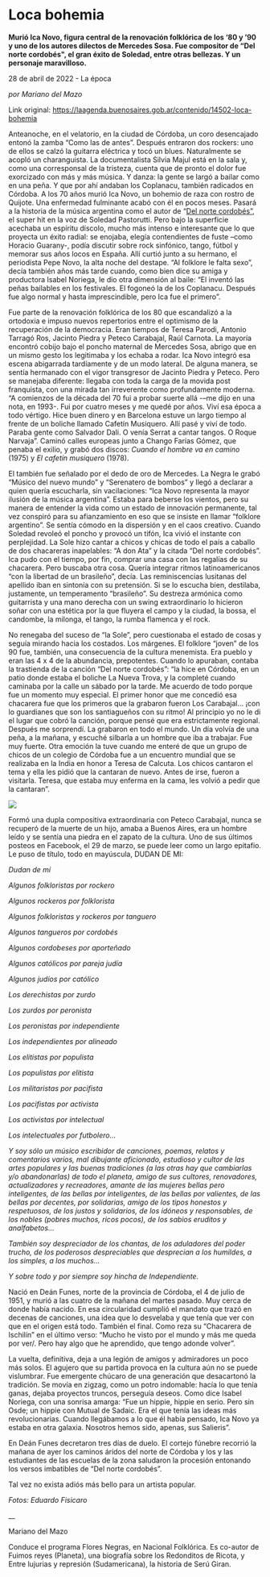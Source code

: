 # Loca bohemia

**Murió Ica Novo, figura central de la renovación folklórica de los ‘80 y ’90 y uno de los autores dilectos de Mercedes Sosa. Fue compositor de “Del norte cordobés", el gran éxito de Soledad, entre otras bellezas. Y un personaje maravilloso.**

28 de abril de 2022 - La época

_por Mariano del Mazo_

Link original: https://laagenda.buenosaires.gob.ar/contenido/14502-loca-bohemia



Anteanoche, en el velatorio, en la ciudad de Córdoba, un coro desencajado entonó la zamba “Como las de antes”. Después entraron dos rockers: uno de ellos se calzó la guitarra eléctrica y tocó un blues. Naturalmente se acopló un charanguista. La documentalista Silvia Majul está en la sala y, como una corresponsal de la tristeza, cuenta que de pronto el dolor fue exorcizado con más y más música. Y danza: la gente se largó a bailar como en una peña. Y que por ahí andaban los Coplanacu, también radicados en Córdoba. A los 70 años murió Ica Novo, un bohemio de raza con rostro de Quijote. Una enfermedad fulminante acabó con él en pocos meses. Pasará a la historia de la música argentina como el autor de “[Del norte cordobés”](https://www.youtube.com/watch?v=JXMqlNKspPs), el super hit en la voz de Soledad Pastorutti. Pero bajo la superficie acechaba un espíritu díscolo, mucho más intenso e interesante que lo que proyecta un éxito radial: se enojaba, elegía contendientes de fuste –como Horacio Guarany-, podía discutir sobre rock sinfónico, tango, fútbol y memorar sus años locos en España. Allí curtió junto a su hermano, el periodista Pepe Novo, la alta noche del destape. “Al folklore le falta sexo”, decía también años más tarde cuando, como bien dice su amiga y productora Isabel Noriega, le dio otra dimensión al baile: “El inventó las peñas bailables en los festivales. El fogoneó la de los Coplanacu. Después fue algo normal y hasta imprescindible, pero Ica fue el primero”.




Fue parte de la renovación folklórica de los 80 que escandalizó a la ortodoxia e impuso nuevos repertorios entre el optimismo de la recuperación de la democracia. Eran tiempos de Teresa Parodi, Antonio Tarragó Ros, Jacinto Piedra y Peteco Carabajal, Raúl Carnota. La mayoría encontró cobijo bajo el poncho maternal de Mercedes Sosa, abrigo que en un mismo gesto los legitimaba y los echaba a rodar. Ica Novo integró esa escena abigarrada tardíamente y de un modo lateral. De alguna manera, se sentía hermanado con el vigor transgresor de Jacinto Piedra y Peteco. Pero se manejaba diferente: llegaba con toda la carga de la movida post franquista, con una mirada tan irreverente como profundamente moderna. “A comienzos de la década del 70 fui a probar suerte allá -–me dijo en una nota, en 1993-. Fui por cuatro meses y me quedé por años. Viví esa época a todo vértigo. Hice buen dinero y en Barcelona estuve un largo tiempo al frente de un boliche llamado Cafetín Musiquero. Allí pasé y viví de todo. Paraba gente como Salvador Dali. O venía Serrat a cantar tangos. O Roque Narvaja”. Caminó calles europeas junto a Chango Farías Gómez, que penaba el exilio, y grabó dos discos: *Cuando el hombre va en camino* (1975) y *El cafetín musiquero* (1978).




El también fue señalado por el dedo de oro de Mercedes. La Negra le grabó “Músico del nuevo mundo” y “Serenatero de bombos” y llegó a declarar a quien quería escucharla, sin vacilaciones: “Ica Novo representa la mayor ilusión de la música argentina”. Estaba para beberse los vientos, pero su manera de entender la vida como un estado de innovación permanente, tal vez conspiró para su afianzamiento en eso que se insiste en llamar “folklore argentino”. Se sentía cómodo en la dispersión y en el caos creativo. Cuando Soledad revoleó el poncho y provocó un tifón, Ica vivió el instante con perplejidad. La Sole hizo cantar a chicos y chicas de todo el país a caballo de dos chacareras inapelables: “A don Ata” y la citada “Del norte cordobés”. Ica pudo con el tiempo, por fin, comprar una casa con las regalías de su chacarera. Pero buscaba otra cosa. Quería integrar ritmos latinoamericanos “con la libertad de un brasileño”, decía. Las reminiscencias lusitanas del apellido iban en sintonía con su pretensión. Si se lo escucha bien, destilaba, justamente, un temperamento “brasileño”. Su destreza armónica como guitarrista y una mano derecha con un swing extraordinario lo hicieron soñar con una estética por la que fluyera el campo y la ciudad, la bossa, el candombe, la milonga, el tango, la rumba flamenca y el rock.




No renegaba del suceso de “la Sole”, pero cuestionaba el estado de cosas y seguía mirando hacia los costados. Los márgenes. El folklore “joven” de los 90 fue, también, una consecuencia de la cultura menemista. Era pueblo y eran las 4 x 4 de la abundancia, prepotentes. Cuando lo apuraban, contaba la trastienda de la canción “Del norte cordobés”: “la hice en Córdoba, en un patio donde estaba el boliche La Nueva Trova, y la completé cuando caminaba por la calle un sábado por la tarde. Me acuerdo de todo porque fue un momento muy especial. El primer honor que me concedió esa chacarera fue que los primeros que la grabaron fueron Los Carabajal… ¡con lo guardianes que son los santiagueños con su ritmo! Al principio yo no le di el lugar que cobró la canción, porque pensé que era estrictamente regional. Después me sorprendí. La grabaron en todo el mundo. Un día volvía de una peña, a la mañana, y escuché silbarla a un hombre que iba a trabajar. Fue muy fuerte. Otra emoción la tuve cuando me enteré de que un grupo de chicos de un colegio de Córdoba fue a un encuentro mundial que se realizaba en la India en honor a Teresa de Calcuta. Los chicos cantaron el tema y ella les pidió que la cantaran de nuevo. Antes de irse, fueron a visitarla. Teresa, que estaba muy enferma en la cama, les volvió a pedir que la cantaran”.




![](https://cdn.feater.me/files/images/214974/f31184f4-1cbb-4b16-9e3c-20f20a1c45d6.png)




Formó una dupla compositiva extraordinaria con Peteco Carabajal, nunca se recuperó de la muerte de un hijo, amaba a Buenos Aires, era un hombre leído y se sentía una piedra en el zapato de la cultura. Uno de sus últimos posteos en Facebook, el 29 de marzo, se puede leer como un largo epitafio. Le puso de título, todo en mayúscula, DUDAN DE MI:




*Dudan de mí*




*Algunos folkloristas por rockero*




*Algunos rockeros por folklorista*




*Algunos folkloristas y rockeros por tanguero*




*Algunos tangueros por cordobés*




*Algunos cordobeses por aporteñado*




*Algunos católicos por pareja judía*




*Algunos judíos por católico*




*Los derechistas por zurdo*




*Los zurdos por peronista*




*Los peronistas por independiente*




*Los independientes por alineado*




*Los elitistas por populista*




*Los populistas por elitista*




*Los militaristas por pacifista*




*Los pacifistas por activista*




*Los activistas por intelectual*




*Los intelectuales por futbolero…*




*Y soy sólo un músico escribidor de canciones, poemas, relatos y comentarios varios, mal dibujante aficionado, estudioso y cultor de las artes populares y las buenas tradiciones (a las otras hay que cambiarlas y/o abandonarlas) de todo el planeta, amigo de sus cultores, renovadores, actualizadores y recreadores, amante de las mujeres bellas pero inteligentes, de las bellas por inteligentes, de las bellas por valientes, de las bellas por decentes, por solidarias, amigo de los tipos honestos y respetuosos, de los justos y solidarios, de los idóneos y responsables, de los nobles (pobres muchos, ricos pocos), de los sabios eruditos y analfabetos…*




*También soy despreciador de los chantas, de los aduladores del poder trucho, de los poderosos despreciables que desprecian a los humildes, a los simples, a los muchos…*




*Y sobre todo y por siempre soy hincha de Independiente.*




Nació en Deán Funes, norte de la provincia de Córdoba, el 4 de julio de 1951, y murió a las cuatro de la mañana del martes pasado. Muy cerca de donde había nacido. En esa circularidad cumplió el mandato que trazó en decenas de canciones, una idea que lo desvelaba y que tenía que ver con que en el origen está todo. También el final. Como reza su “Chacarera de Ischilín” en el último verso: “Mucho he visto por el mundo y más me queda por ver/. Pero hay algo que he aprendido, que tengo adonde volver”.




La vuelta, definitiva, deja a una legión de amigos y admiradores un poco más solos. El agujero que su partida provoca en la cultura aún no se puede vislumbrar. Fue emergente chúcaro de una generación que desacartonó la tradición. Se movía en zigzag, como un potro indomable: hacía lo que tenía ganas, dejaba proyectos truncos, perseguía deseos. Como dice Isabel Noriega, con una sonrisa amarga: “Fue un hippie, hippie en serio. Pero sin Osde; un hippie con Mutual de Sadaic. Era el que tenía las ideas más revolucionarias. Cuando llegábamos a lo que él había pensado, Ica Novo ya estaba en otra galaxia. Nosotros hemos sido, apenas, sus Salieris”.




En Deán Funes decretaron tres días de duelo. El cortejo fúnebre recorrió la mañana de ayer los caminos áridos del norte de Córdoba y los y las estudiantes de las escuelas de la zona saludaron la procesión entonando los versos imbatibles de “Del norte cordobés”.




Tal vez no exista adiós más bello para un artista popular.




*Fotos: Eduardo Fisicaro*




\_\_




Mariano del Mazo




Conduce el programa Flores Negras, en Nacional Folklórica. Es co-autor de Fuimos reyes (Planeta), una biografía sobre los Redonditos de Ricota, y Entre lujurias y represión (Sudamericana), la historia de Serú Giran.



